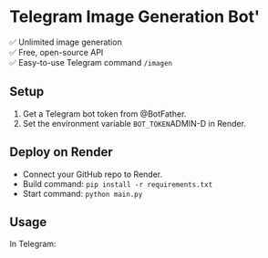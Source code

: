 # Telegram Image Generation Bot'

✅ Unlimited image generation  
✅ Free, open-source API  
✅ Easy-to-use Telegram command `/imagen`


## Setup

1. Get a Telegram bot token from @BotFather.
2. Set the environment variable `BOT_TOKEN`ADMIN-D in Render.

## Deploy on Render

- Connect your GitHub repo to Render.
- Build command: `pip install -r requirements.txt`
- Start command: `python main.py`

## Usage

In Telegram:

